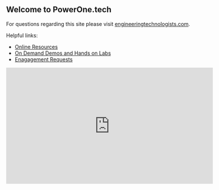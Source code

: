## Welcome to PowerOne.tech

For questions regarding this site please visit [engineeringtechnologists.com](https://engineeringtechnologists.com).

Helpful links:
- [Online Resources](https://www.engineeringtechnologists.com/resources-powerone)
- [On Demand Demos and Hands on Labs](https://www.engineeringtechnologists.com/demo-powerone)
- [Enagagement Requests](https://forms.office.com/Pages/ResponsePage.aspx?id=mhlclKKDgE6fjFqRvldS3b8IorHjD7FAsR-TgI7Q-65UNFQ4STlRNDJTNUhKSjcxT0VTVEJTR1NNSy4u)

<iframe width="560" height="315" src="https://www.youtube.com/embed/jvdRI9oSFF8?controls=0" frameborder="0" allow="accelerometer; autoplay; encrypted-media; gyroscope; picture-in-picture" allowfullscreen></iframe>
